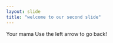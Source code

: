 ```yaml
---
layout: slide
title: "welcome to our second slide"
---
```

Your mama
Use the left arrow to go back!
